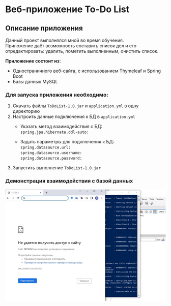 # Веб-приложение To-Do List

## Описание приложения
Данный проект выполнялся мной во время обучения.  
Приложение даёт возможность составить список дел
и его отредактировать: удалить, пометить выполненным, 
очистить список.  
  
__Приложение состоит из:__  
- Одностраничного веб-сайта, с использованием Thymeleaf и Spring Boot
- Базы данных MySQL

### Для запуска приложения необходимо:
1. Скачать файлы `ToDoList-1.0.jar` и `application.yml` в одну директорию
2. Настроить данные подключения к БД в `application.yml`
    + Указать метод взаимодействия с БД:  
   `spring.jpa.hibernate.ddl-auto:`
      
    + Задать параметры для подключения к БД:  
      `spring.datasource.url:`  
      `spring.datasource.username:`  
      `spring.datasource.password:`
3. Запустить выполнение `ToDoList-1.0.jar`

### Демонстрация взаимодействия с базой данных
![demo](./demonstration.gif "Demo") 
 
